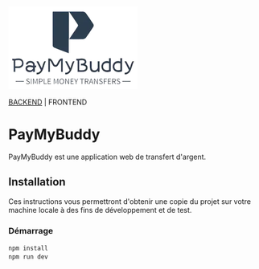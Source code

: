 ![Logo.png](public%2FLogo.png)

<a target="_blank" href="https://github.com/NextSap/java.oc-6.back">BACKEND</a> | FRONTEND

# PayMyBuddy
PayMyBuddy est une application web de transfert d'argent.

## Installation

Ces instructions vous permettront d'obtenir une copie du projet sur votre machine locale à des fins de développement et
de test.

### Démarrage

```bash
npm install
npm run dev
```
